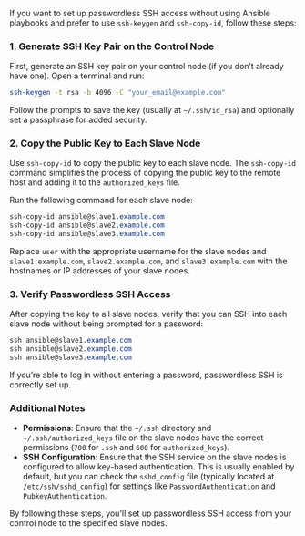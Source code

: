 If you want to set up passwordless SSH access without using Ansible playbooks and prefer to use `ssh-keygen` and `ssh-copy-id`, follow these steps:

### 1. Generate SSH Key Pair on the Control Node

First, generate an SSH key pair on your control node (if you don’t already have one). Open a terminal and run:

```bash
ssh-keygen -t rsa -b 4096 -C "your_email@example.com"
```

Follow the prompts to save the key (usually at `~/.ssh/id_rsa`) and optionally set a passphrase for added security.

### 2. Copy the Public Key to Each Slave Node

Use `ssh-copy-id` to copy the public key to each slave node. The `ssh-copy-id` command simplifies the process of copying the public key to the remote host and adding it to the `authorized_keys` file.

Run the following command for each slave node:

```scss
ssh-copy-id ansible@slave1.example.com
ssh-copy-id ansible@slave2.example.com
ssh-copy-id ansible@slave3.example.com
```

Replace `user` with the appropriate username for the slave nodes and `slave1.example.com`, `slave2.example.com`, and `slave3.example.com` with the hostnames or IP addresses of your slave nodes.

### 3. Verify Passwordless SSH Access

After copying the key to all slave nodes, verify that you can SSH into each slave node without being prompted for a password:

```scss
ssh ansible@slave1.example.com
ssh ansible@slave2.example.com
ssh ansible@slave3.example.com
```

If you’re able to log in without entering a password, passwordless SSH is correctly set up.

### Additional Notes

- **Permissions**: Ensure that the `~/.ssh` directory and `~/.ssh/authorized_keys` file on the slave nodes have the correct permissions (`700` for `.ssh` and `600` for `authorized_keys`).
- **SSH Configuration**: Ensure that the SSH service on the slave nodes is configured to allow key-based authentication. This is usually enabled by default, but you can check the `sshd_config` file (typically located at `/etc/ssh/sshd_config`) for settings like `PasswordAuthentication` and `PubkeyAuthentication`.

By following these steps, you'll set up passwordless SSH access from your control node to the specified slave nodes.
